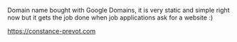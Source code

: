 Domain name bought with Google Domains, it is very static and simple right now but it gets the job done when job applications ask for a website :)

https://constance-prevot.com
